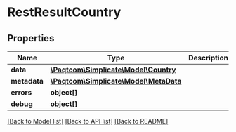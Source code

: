 # RestResultCountry

## Properties

 Name         | Type                                              | Description | Notes      
--------------|---------------------------------------------------|-------------|------------
 **data**     | [**\Paqtcom\Simplicate\Model\Country**](Country.md)   |             | [optional] 
 **metadata** | [**\Paqtcom\Simplicate\Model\MetaData**](MetaData.md) |             | [optional] 
 **errors**   | **object[]**                                      |             | [optional] 
 **debug**    | **object[]**                                      |             | [optional] 

[[Back to Model list]](../README.md#documentation-for-models) [[Back to API list]](../README.md#documentation-for-api-endpoints) [[Back to README]](../README.md)


